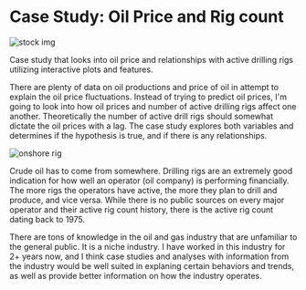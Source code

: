 # Case Study: Oil Price and Rig count

![stock img](https://www.usnews.com/dims4/USNEWS/4552c79/2147483647/thumbnail/640x420/quality/85/?url=http%3A%2F%2Fmedia.beam.usnews.com%2F1c%2F7f%2F495e5f284c5b935bfc7e55deb2f3%2Finvestinggrapharrowsup.jpg)

Case study that looks into oil price and relationships with active drilling rigs utilizing interactive plots and features. 

There are plenty of data on oil productions and price of oil in attempt to explain the oil price fluctuations. 
Instead of trying to predict oil prices, I'm going to look into how oil prices and number of active drilling rigs affect one another. Theoretically the number of active drill rigs should somewhat dictate the oil prices with a lag. The case study explores both variables and determines if the hypothesis is true, and if there is any relationships. 

![onshore rig](https://images.rigzone.com/images/news/articles/158402_582x327.png)

Crude oil has to come from somewhere. Drilling rigs are an extremely good indication for how well an operator (oil company) is performing financially. 
The more rigs the operators have active, the more they plan to drill and produce, and vice versa. 
While there is no public sources on every major operator and their active rig count history, there is the active rig count dating back to 1975.


There are tons of knowledge in the oil and gas industry that are unfamiliar to the general public. It is a niche industry. I have worked in this industry for 2+ years now, and I think case studies and analyses with information from the industry would be well suited in explaning certain behaviors and trends, as well as provide better information on how the industry operates. 
